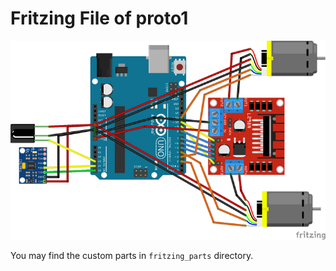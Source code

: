 # Fritzing File of proto1

![png](proto1_bb.png)

You may find the custom parts in `fritzing_parts` directory.
